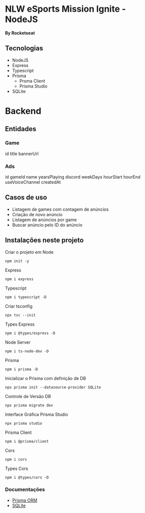 # NLW eSports Mission Ignite - NodeJS
__By Rocketseat__

## Tecnologias
- NodeJS
- Express
- Typescript
- Prisma
  - Prsma Client
  - Prisma Studio
- SQLite

# Backend

## Entidades

### Game

id
title
bannerUrl

### Ads

id
gameId
name
yearsPlaying
discord
weekDays
hourStart
hourEnd
useVoiceChannel
createdAt

## Casos de uso

- Listagem de games com contagem de anúncios
- Criação de novo anúncio
- Listagem de anúncios por game
- Buscar anúncio pelo ID do anúncio

## Instalações neste projeto
Criar o projeto em Node
```
npm init -y
```

Express
```
npm i express
```

Typescript
```
npm i typescript -D
```

Criar tsconfig
```
npx tsc --init
```

Types Express
```
npm i @types/express -D
```
Node Server
```
npm i ts-node-dev -D
```

Prisma
```
npm i prisma -D
```
Inicializar o Prisma com definição de DB
```
npx prisma init --datasource-provider SQLite
```
Controle de Versão DB
```
npx prisma migrate dev
```
Interface Gráfica Prisma Studio
```
npx prisma studio
```
Prisma Client
```
npm i @prisma/client
```
Cors
```
npm i cors
```
Types Cors
```
npm i @types/cors -D
```

### Documentações
- [Prisma ORM](https://www.prisma.io/docs/)
- [SQLite](https://www.sqlite.org/docs.html)